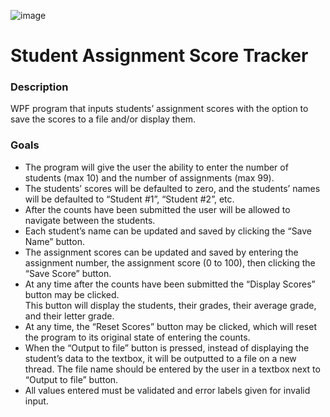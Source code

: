 ![image](https://github.com/allansantos7/Assignment-7/assets/83974830/4caf8e23-8c06-422d-98e6-9f7aac09de63)

<h1>Student Assignment Score Tracker</h1>

<h3>Description</h3>
WPF program that inputs students’ assignment scores with the option to save the scores to a file and/or display them. 

<h3>Goals</h3>
<ul>
  <li>
    The program will give the user the ability to enter the number of students (max 10) and the number of assignments (max 99).  
  </li>
  <li>
    The students’ scores will be defaulted to zero, and the students’ names will be defaulted to “Student #1”, “Student #2”, etc. 
  </li>
  <li>
    After the counts have been submitted the user will be allowed to navigate between the students. 
  </li>
  <li>
    Each student’s name can be updated and saved by clicking the “Save Name” button.  
  </li>
  <li>
    The assignment scores can be updated and saved by entering the assignment number, the assignment score (0 to 100), then clicking the “Save Score” button.  
  </li>
  <li>
    At any time after the counts have been submitted the “Display Scores” button may be clicked. </br>
    This button will display the students, their grades, their average grade, and their letter grade.  
  </li>
  <li>
    At any time, the “Reset Scores” button may be clicked, which will reset the program to its original state of entering the counts.
  </li>
  <li>
    When the “Output to file” button is pressed, instead of displaying the student’s data to the textbox, it will be outputted to a file on a new thread. 
    The file name should be entered by the user in a textbox next to “Output to file” button.
  </li>
  <li>
    All values entered must be validated and error labels given for invalid input.  
  </li>
</ul>
